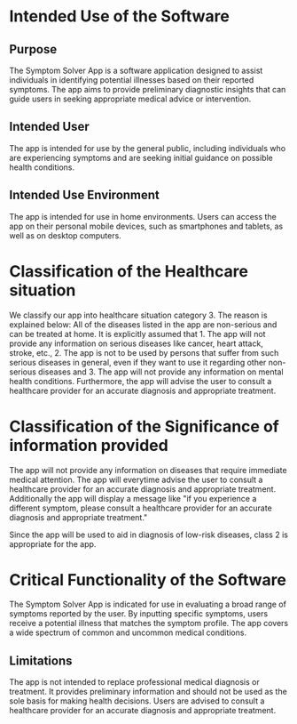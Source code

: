 # Intended Use of the Software

## Purpose 
The Symptom Solver App is a software application designed to assist individuals in identifying potential illnesses based on their reported symptoms. The app aims to provide preliminary diagnostic insights that can guide users in seeking appropriate medical advice or intervention.

## Intended User
The app is intended for use by the general public, including individuals who are experiencing symptoms and are seeking initial guidance on possible health conditions.

## Intended Use Environment
The app is intended for use in home environments. Users can access the app on their personal mobile devices, such as smartphones and tablets, as well as on desktop computers.

# Classification of the Healthcare situation
We classify our app into healthcare situation category 3. The reason is explained below:
All of the diseases listed in the app are non-serious and can be treated at home. It is explicitly assumed that 1. The app will not provide any information on serious diseases like cancer, heart attack, stroke, etc., 2. The app is not to be used by persons that suffer from such serious diseases in general, even if they want to use it regarding other non-serious diseases and 3. The app will not provide any information on mental health conditions. Furthermore, the app will advise the user to consult a healthcare provider for an accurate diagnosis and appropriate treatment. 

# Classification of the Significance of information provided
The app will not provide any information on diseases that require immediate medical attention.
The app will everytime advise the user to consult a healthcare provider for an accurate diagnosis and appropriate treatment. Additionally the app will display a message like "if you experience a different symptom, please consult a healthcare provider for an accurate diagnosis and appropriate treatment."

Since the app will be used to aid in diagnosis of low-risk diseases, class 2 is appropriate for the app.

# Critical Functionality of the Software
The Symptom Solver App is indicated for use in evaluating a broad range of symptoms reported by the user. By inputting specific symptoms, users receive a potential illness that matches the symptom profile. The app covers a wide spectrum of common and uncommon medical conditions.

## Limitations
The app is not intended to replace professional medical diagnosis or treatment. It provides preliminary information and should not be used as the sole basis for making health decisions. Users are advised to consult a healthcare provider for an accurate diagnosis and appropriate treatment.
